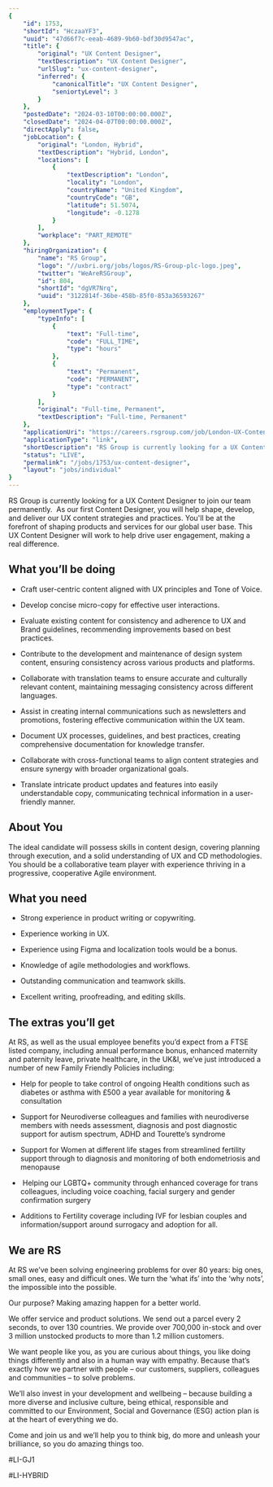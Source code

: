 ```yaml
---
{
	"id": 1753,
	"shortId": "HczaaYF3",
	"uuid": "47d66f7c-eeab-4689-9b60-bdf30d9547ac",
	"title": {
		"original": "UX Content Designer",
		"textDescription": "UX Content Designer",
		"urlSlug": "ux-content-designer",
		"inferred": {
			"canonicalTitle": "UX Content Designer",
			"seniortyLevel": 3
		}
	},
	"postedDate": "2024-03-10T00:00:00.000Z",
	"closedDate": "2024-04-07T00:00:00.000Z",
	"directApply": false,
	"jobLocation": {
		"original": "London, Hybrid",
		"textDescription": "Hybrid, London",
		"locations": [
			{
				"textDescription": "London",
				"locality": "London",
				"countryName": "United Kingdom",
				"countryCode": "GB",
				"latitude": 51.5074,
				"longitude": -0.1278
			}
		],
		"workplace": "PART_REMOTE"
	},
	"hiringOrganization": {
		"name": "RS Group",
		"logo": "//uxbri.org/jobs/logos/RS-Group-plc-logo.jpeg",
		"twitter": "WeAreRSGroup",
		"id": 804,
		"shortId": "dgVR7Nrq",
		"uuid": "3122814f-36be-458b-85f0-853a36593267"
	},
	"employmentType": {
		"typeInfo": [
			{
				"text": "Full-time",
				"code": "FULL_TIME",
				"type": "hours"
			},
			{
				"text": "Permanent",
				"code": "PERMANENT",
				"type": "contract"
			}
		],
		"original": "Full-time, Permanent",
		"textDescription": "Full-time, Permanent"
	},
	"applicationUri": "https://careers.rsgroup.com/job/London-UX-Content-Designer-ENG-N1C-4AG/1046737801/",
	"applicationType": "link",
	"shortDescription": "RS Group is currently looking for a UX Content Designer to join our team permanently.  As our first Content Designer, you will help shape, develop, and deliver our UX content strategies and practices",
	"status": "LIVE",
	"permalink": "/jobs/1753/ux-content-designer",
	"layout": "jobs/individual"
}
---
```

<p>RS Group is currently looking for a UX Content Designer to join our team permanently. &nbsp;As our first Content Designer, you will help shape, develop, and deliver our UX content strategies and practices. You'll be at the forefront of shaping products and services for our global user base. This UX Content Designer will work to help drive user engagement, making a real difference.</p><h2>What you’ll be doing</h2><ul><li><p>Craft user-centric content aligned with UX principles and Tone of Voice.</p></li><li><p>Develop concise micro-copy for effective user interactions.</p></li><li><p>Evaluate existing content for consistency and adherence to UX and Brand guidelines, recommending improvements based on best practices.</p></li><li><p>Contribute to the development and maintenance of design system content, ensuring consistency across various products and platforms.</p></li><li><p>Collaborate with translation teams to ensure accurate and culturally relevant content, maintaining messaging consistency across different languages.</p></li><li><p>Assist in creating internal communications such as newsletters and promotions, fostering effective communication within the UX team.</p></li><li><p>Document UX processes, guidelines, and best practices, creating comprehensive documentation for knowledge transfer.</p></li><li><p>Collaborate with cross-functional teams to align content strategies and ensure synergy with broader organizational goals.</p></li><li><p>Translate intricate product updates and features into easily understandable copy, communicating technical information in a user-friendly manner.&nbsp;</p></li></ul><h2>About You</h2><p>The ideal candidate will possess skills in content design, covering planning through execution, and a solid understanding of UX and CD methodologies. You should be a collaborative team player with experience thriving in a progressive, cooperative Agile environment.</p><h2>What you need</h2><ul><li><p>Strong experience in product writing or copywriting.</p></li><li><p>Experience working in UX.</p></li><li><p>Experience using Figma and localization tools would be a bonus.</p></li><li><p>Knowledge of agile methodologies and workflows.</p></li><li><p>Outstanding communication and teamwork skills.</p></li><li><p>Excellent writing, proofreading, and editing skills.</p></li></ul><h2>The extras you’ll get</h2><p>At RS, as well as the usual employee benefits you’d expect from a FTSE listed company, including annual performance bonus, enhanced maternity and paternity leave, private healthcare, in the UK&amp;I, we’ve just introduced a number of new Family Friendly Policies including:​</p><ul><li><p>Help for people to take control of ongoing Health conditions such as diabetes or asthma with £500 a year available for monitoring &amp; consultation​</p></li><li><p>Support for Neurodiverse colleagues and families with neurodiverse members with needs assessment, diagnosis and post diagnostic support for autism spectrum, ADHD and Tourette’s syndrome​</p></li><li><p>Support for Women at different life stages from streamlined fertility support through to diagnosis and monitoring of both endometriosis and menopause​</p></li><li><p>&nbsp;Helping our LGBTQ+ community through enhanced coverage for trans colleagues, including voice coaching, facial surgery and gender confirmation surgery​</p></li><li><p>Additions to Fertility coverage including IVF for lesbian couples and information/support around surrogacy and adoption for all.&nbsp;</p></li></ul><h2>We are RS</h2><p>At RS we’ve been solving engineering problems for over 80 years: big ones, small ones, easy and difficult ones. We turn the ‘what ifs’ into the ‘why nots’, the impossible into the possible.&nbsp; ​</p><p>Our purpose? Making amazing happen for a better world.&nbsp; ​</p><p>We offer service and product solutions. We send out a parcel every 2 seconds, to over 130 countries. We provide over 700,000 in-stock and over 3 million unstocked products to more than 1.2 million customers.&nbsp; ​</p><p>We want people like you, as you are curious about things, you like doing things differently and also in a human way with empathy. Because that’s exactly how we partner with people – our customers, suppliers, colleagues and communities – to solve problems.&nbsp; ​</p><p>We’ll also invest in your development and wellbeing – because building a more diverse and inclusive culture, being ethical, responsible and committed to our Environment, Social and Governance (ESG) action plan is at the heart of everything we do. ​</p><p>Come and join us and we’ll help you to think big, do more and unleash your brilliance, so you do amazing things too.​</p><p>#LI-GJ1</p><p>#LI-HYBRID</p>
